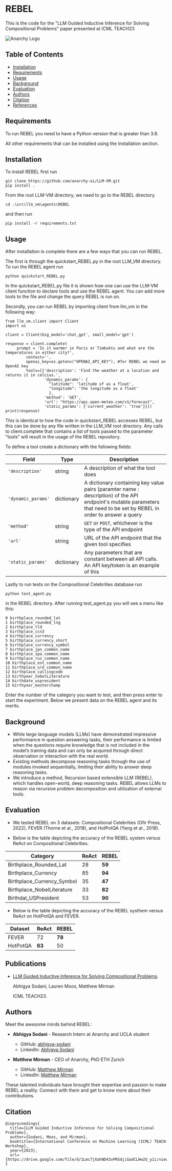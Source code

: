 # REBEL

This is the code for the "LLM Guided Inductive Inference for Solving Compositional Problems" paper presented at ICML TEACH23

![Anarchy Logo](diagram.png)

## Table of Contents
- [Installation](#installation)
- [Requirements](#requirements)
- [Usage](#usage)
- [Background](#background)
- [Evaluation](#evaluation)
- [Authors](#authors)
- [Citation](#citation)
- [References](#references)

## Requirements
To run REBEL you need to have a Python version that is greater than 3.8. 

All other requirements that can be installed using the Installation section. 

## Installation
To install REBEL first run

```
git clone https://github.com/anarchy-ai/LLM-VM.git
pip install .
```

From the root LLM-VM directory, we need to go to the REBEL directory.

```
cd .\src\llm_vm\agents\REBEL
```

and then run

```
pip install -r requirements.txt
```

## Usage
After installation is complete there are a few ways that you can run REBEL. 


The first is through the quickstart_REBEL.py in the root LLM_VM directory. 
To run the REBEL agent run 
```
python quickstart_REBEL.py
```
In the quickstart_REBEL.py file it is shown how one can use the LLM-VM client function to declare tools and use the REBEL agent. You can add more tools to the file and change the query REBEL is run on. 


Secondly, you can run REBEL by importing client from llm_vm in the following way:

```
from llm_vm.client import Client
import os

client = Client(big_model='chat_gpt', small_model='gpt')

response = client.complete(
	 prompt = 'Is it warmer in Paris or Timbuktu and what are the temperatures in either city?',
         context='',
         openai_key=os.getenv("OPENAI_API_KEY"), #for REBEL we need an OpenAI key
         tools=[{'description': 'Find the weather at a location and returns it in celcius.',  
                 'dynamic_params': {
		 		   "latitude": 'latitude of as a float',
		 		   "longitude": 'the longitude as a float'
				   },
                 'method': 'GET',
                 'url': "https://api.open-meteo.com/v1/forecast",
                 'static_params': {'current_weather': 'true'}}]) 
print(response)
```
This is identical to how the code in quickstart_REBEL accesses REBEL, but this can be done by any file written in the LLM_VM root directory. Any calls to client.complete that contains a list of tools passed to the parameter "tools" will result in the usage of the REBEL repository. 

To define a tool create a dictionary with the following fields:

|Field| Type | Description|
|-|-|-|
|```'description'```| string | A description of what the tool does|
|```'dynamic_params'```| dictionary | A dictionary containing key value pairs (paramter name : description) of the API endpoint's mutable parameters that need to be set by REBEL in order to answer a query|
|```'method'```| string | ```GET``` or ```POST```, whichever is the type of the API endpoint|
|```'url'```| string | URL of the API endpoint that the given tool specifies|
|```'static_params'```| dictionary | Any parameters that are constant between all API calls. An API key/token is an example of this|



Lastly to run tests on the Compositional Celebrities database run
```
python test_agent.py
```
in the REBEL directory. After running test_agent.py you will see a menu like this:

```
0 birthplace_rounded_lat
1 birthplace_rounded_lng
2 birthplace_tld
3 birthplace_ccn3
4 birthplace_currency
5 birthplace_currency_short
6 birthplace_currency_symbol
7 birthplace_jpn_common_name
8 birthplace_spa_common_name
9 birthplace_rus_common_name
10 birthplace_est_common_name
11 birthplace_urd_common_name
12 birthplace_callingcode
13 birthyear_nobelLiterature
14 birthdate_uspresident
15 birthyear_masterchamp
```
Enter the number of the category you want to test, and then press enter to start the experiment. 
Below we present data on the REBEL agent and its merits. 

## Background

* While large language models (LLMs) have demonstrated impressive performance in question answering tasks, their performance is limited when the questions require knowledge that is not included in the model’s training data and can only be acquired through direct observation or interaction with the real world. 
* Existing methods decompose reasoning tasks through the use of modules invoked sequentially, limiting their ability to answer deep reasoning tasks. 
* We introduce a method, Recursion based extensible LLM (REBEL), which handles open-world, deep reasoning tasks. REBEL allows LLMs to reason via recursive problem decomposition and utilization of external tools. 

## Evaluation

* We tested REBEL on 3 datasets: Compositional Celebrities (Ofir Press, 2022), FEVER (Thorne et al., 2018), and
HotPotQA (Yang et al., 2018). 

* Below is the table depicting the accuracy of the REBEL system versus ReAct on Compositional Celebrities.

| Category    | ReAct | REBEL | 
|-------------|-------------------|------------------|
|Birthplace_Rounded_Lat | 28 | **59** |
|Birthplace_Currency| 85 | **94** |
|Birthplace_Currency_Symbol| 35 | **47** |
|Birthplace_NobelLiterature| 33 | **82** |
|Birthdat_USPresident| 53 | **90** |

* Below is the table depicting the accuracy of the REBEL systhem versus ReAct on HotPotQA and FEVER.

| Dataset    | ReAct | REBEL | 
|-------------|-------------------|------------------|
|FEVER | 72 | **78** |
|HotPotQA| **63** | 50 |

## Publications

*  [LLM Guided Inductive Inference for Solving Compositional Problems](https://drive.google.com/file/d/1Lmc7jXahND43vPRSdjiGadCLHw2U_y1i/view).

    Abhigya Sodani, Lauren Moos, Matthew Mirman

    ICML TEACH23.
   
## Authors 

Meet the awesome minds behind REBEL:

- **Abhigya Sodani** - Research Intern at Anarchy and UCLA student
  - GitHub: [abhigya-sodani](https://github.com/abhigya-sodani)
  - LinkedIn: [Abhigya Sodani](https://www.linkedin.com/in/abhigya-sodani-405918160/)

- **Matthew Mirman** - CEO of Anarchy, PhD ETH Zurich
  - GitHub: [Matthew Mirman](https://github.com/mmirman)
  - LinkedIn: [Matthew Mirman](https://www.linkedin.com/in/matthewmirman/)

These talented individuals have brought their expertise and passion to make REBEL a reality. Connect with them and get to know more about their contributions.

## Citation
```
@inproceedings{
  title={LLM Guided Inductive Inference for Solving Compositional Problems},
  author={Sodani, Moos, and Mirman},
  booktitle={International Conference on Machine Learning (ICML) TEACH Workshop},
  year={2023},
  url={https://drive.google.com/file/d/1Lmc7jXahND43vPRSdjiGadCLHw2U_y1i/view},
}
```

